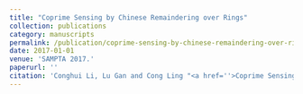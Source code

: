 ```yaml
---
title: "Coprime Sensing by Chinese Remaindering over Rings"
collection: publications
category: manuscripts
permalink: /publication/coprime-sensing-by-chinese-remaindering-over-rings
date: 2017-01-01
venue: 'SAMPTA 2017.'
paperurl: ''
citation: 'Conghui Li, Lu Gan and Cong Ling "<a href=''>Coprime Sensing by Chinese Remaindering over Rings</a>", SAMPTA 2017.'
---
```

